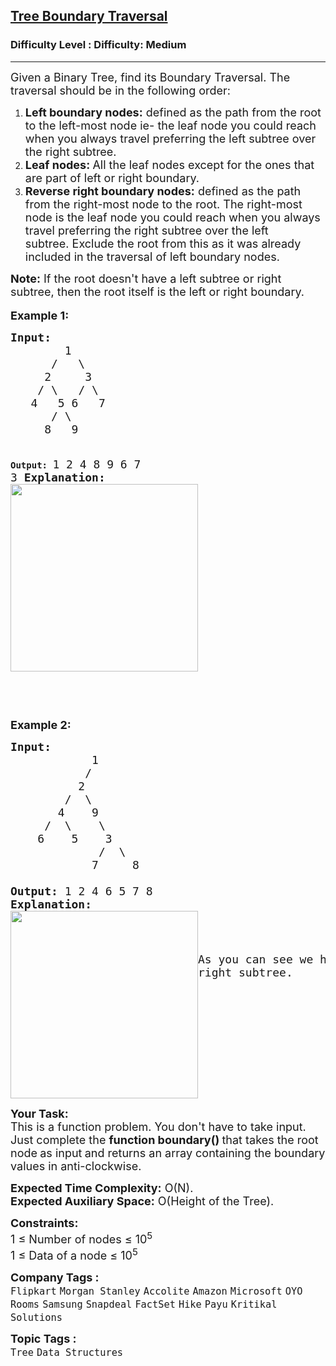<h2><a href="https://www.geeksforgeeks.org/problems/boundary-traversal-of-binary-tree/1">Tree Boundary Traversal</a></h2><h3>Difficulty Level : Difficulty: Medium</h3><hr><div class="problems_problem_content__Xm_eO"><p><span style="font-size: 18px;">Given a Binary Tree, find its Boundary Traversal. The traversal should be in the following order:&nbsp;</span></p>
<ol>
<li><span style="font-size: 18px;"><strong>Left boundary nodes:</strong>&nbsp;defined as the path from the root to the left-most node&nbsp;</span><span style="font-size: 18px;">ie- the&nbsp;leaf node you could reach when you always travel preferring&nbsp;the left subtree over the&nbsp;right subtree.&nbsp;</span></li>
<li><span style="font-size: 18px;"><strong>Leaf nodes:&nbsp;</strong>All the leaf nodes except for the ones that are part of left or right boundary.</span></li>
<li><span style="font-size: 18px;"><strong>Reverse right boundary nodes:</strong>&nbsp;defined as the path from&nbsp;the right-most node to the&nbsp;root. The&nbsp;right-most node is&nbsp;the&nbsp;leaf node you could reach when you always travel preferring&nbsp;the right subtree over the&nbsp;left subtree.&nbsp;Exclude the root from this as it was already included in the traversal of left boundary nodes.</span></li>
</ol>
<p><span style="font-size: 18px;"><strong>Note:</strong> If the root doesn't have a left subtree or right subtree, then the root itself is the left&nbsp;or right boundary.&nbsp;</span><br><br><strong><span style="font-size: 18px;">Example 1:</span></strong></p>
<pre><strong><span style="font-size: 18px;">Input:
        </span></strong><span style="font-size: 18px;">1 
&nbsp;     /   \
&nbsp;    2     3</span><strong><span style="font-size: 18px;">&nbsp; 
&nbsp;   </span></strong><span style="font-size: 18px;">/ \   / \ 
&nbsp;  4   5 6   7
&nbsp;     / \
&nbsp;    8   9</span><strong><span style="font-size: 18px;">
   
Output: </span></strong><span style="font-size: 18px;">1 2 4 8 9 6 7 3</span><strong><span style="font-size: 18px;">
Explanation:
</span></strong><span style="font-size: 18px;"><strong><img style="height: 300px; width: 300px;" src="https://media.geeksforgeeks.org/wp-content/uploads/20211103204119/graph4-300x300.png" alt=""></strong></span>

</pre>
<p>&nbsp;</p>
<p><strong><span style="font-size: 18px;">Example 2:</span></strong></p>
<pre><strong><span style="font-size: 18px;">Input:</span></strong>
<span style="font-size: 18px;">            1
           /
          2
        /  \
       4    9
     /  \    \
    6    5    3
             /  \
            7     8
</span><strong><span style="font-size: 18px;">
Output: </span></strong><span style="font-size: 18px;">1 2 4 6 5 7 8
<strong>Explanation:
</strong><a href="https://contribute.geeksforgeeks.org/wp-content/uploads/boundary.png"><img style="float: left; height: 300px; width: 300px;" src="https://media.geeksforgeeks.org/wp-content/uploads/20211103204646/graph1-300x300.png" alt=""></a>
</span>













<span style="font-size: 18px;">As you can see we have not taken the right subtree. </span></pre>
<p><strong><span style="font-size: 18px;">Y</span></strong><strong><span style="font-size: 18px;">our Task:</span></strong><br><span style="font-size: 18px;">This is a function problem. You don't have to take input. Just complete the <strong>function boundary()&nbsp;</strong>that takes the root node<strong>&nbsp;</strong>as input<strong>&nbsp;</strong>and returns an array containing&nbsp;the boundary values in anti-clockwise.</span></p>
<p><span style="font-size: 18px;"><strong>Expected Time Complexity:</strong> O(N).&nbsp;<br><strong>Expected Auxiliary Space:</strong> O(Height of the Tree).</span></p>
<p><span style="font-size: 18px;"><strong>Constraints:</strong></span><br><span style="font-size: 18px;">1 ≤ Number of nodes ≤ 10<sup>5</sup></span><br><span style="font-size: 18px;">1 ≤ Data of a node ≤ 10<sup>5</sup></span></p></div><p><span style=font-size:18px><strong>Company Tags : </strong><br><code>Flipkart</code>&nbsp;<code>Morgan Stanley</code>&nbsp;<code>Accolite</code>&nbsp;<code>Amazon</code>&nbsp;<code>Microsoft</code>&nbsp;<code>OYO Rooms</code>&nbsp;<code>Samsung</code>&nbsp;<code>Snapdeal</code>&nbsp;<code>FactSet</code>&nbsp;<code>Hike</code>&nbsp;<code>Payu</code>&nbsp;<code>Kritikal Solutions</code>&nbsp;<br><p><span style=font-size:18px><strong>Topic Tags : </strong><br><code>Tree</code>&nbsp;<code>Data Structures</code>&nbsp;